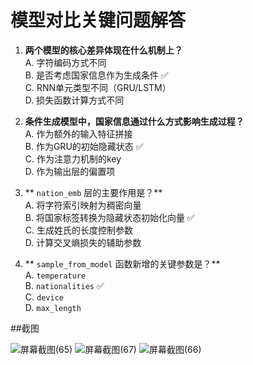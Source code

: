 # 模型对比关键问题解答

1. **两个模型的核心差异体现在什么机制上？**  
   A. 字符编码方式不同  
   B. 是否考虑国家信息作为生成条件 ✅  
   C. RNN单元类型不同（GRU/LSTM）  
   D. 损失函数计算方式不同  

2. **条件生成模型中，国家信息通过什么方式影响生成过程？**  
   A. 作为额外的输入特征拼接  
   B. 作为GRU的初始隐藏状态 ✅  
   C. 作为注意力机制的key  
   D. 作为输出层的偏置项  

3. ** `nation_emb` 层的主要作用是？**  
   A. 将字符索引映射为稠密向量  
   B. 将国家标签转换为隐藏状态初始化向量 ✅  
   C. 生成姓氏的长度控制参数  
   D. 计算交叉熵损失的辅助参数  

4. ** `sample_from_model` 函数新增的关键参数是？**  
   A.  `temperature`   
   B.  `nationalities`  ✅  
   C.  `device`   
   D.  `max_length` 

##截图

![屏幕截图(65)](https://github.com/user-attachments/assets/62d63b08-b267-4a2a-97a3-e20ab199c08a)
![屏幕截图(67)](https://github.com/user-attachments/assets/7328ca3e-672e-4497-8ddf-9c328a521407)
![屏幕截图(66)](https://github.com/user-attachments/assets/da092fcf-cf9f-4008-9fe9-4d4fc09829b6)
